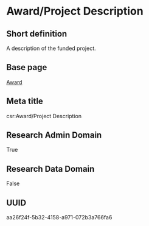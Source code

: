 # Award/Project Description
## Short definition
A description of the funded project.
## Base page
[Award](https://github.com/EuroCRIS/CASRAI-Dictionairies/blob/main/Objects/Award.md)
## Meta title
csr:Award/Project Description
## Research Admin Domain
True
## Research Data Domain
False
## UUID
aa26f24f-5b32-4158-a971-072b3a766fa6
